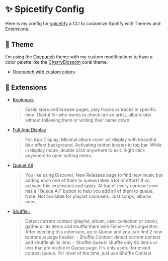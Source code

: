 # ✨ Spicetify Config
Here is my config for [spicetify](https://github.com/khanhas/spicetify-cli) a CLI to customize Spotify with Themes and Extensions.

## 🎨 Theme
I'm using the [Onepunch](https://github.com/morpheusthewhite/spicetify-themes/tree/master/Onepunch) theme with my custom modifications to have a color palette like the [CherryBlossom](https://github.com/morpheusthewhite/spicetify-themes/tree/master/CherryBlossom) coral theme.

- [Onepunch with custom colors](./themes/Onepunch)

## 🔧 Extensions
- [Bookmark](./extensions/bookmark.js)
	> Easily store and browse pages, play tracks or tracks in specific time. Useful for who wants to check out an artist, album later without following them or writing their name down.

- [Full App Display](./extensions/fullAppDisplay.js)
	> Full App Display: Minimal album cover art display with beautiful blur effect background. Activating button locates in top bar. While in display mode, double click anywhere to exit. Right click anywhere to open setting menu.
	
- [Queue All](./extensions/queueAll.js)
	> You like using Discover, New Releases page to find new music but adding each one of them to queue takes a lot of effort? If so, activate this extensions and apply. At top of every carousel now has a "Queue All" button to help you add all of them to queue. Note: Not available for playlist carousels. Just songs, albums ones.
	
- [Shuffle+](./extensions/shuffle+.js)
	> Detect current context (playlist, album, user collection or show), gather all its items and shuffle them with Fisher–Yates algorithm. After injecting this extension, go to Queue and you can find 2 new buttons at page header: - Shuffle Context: detect current context and shuffle all its item. - Shuffle Queue: shuffle only 80 items or less that are visible in Queue page. It's only useful for mixed context queue. For most of the time, just use Shuffle Context.
